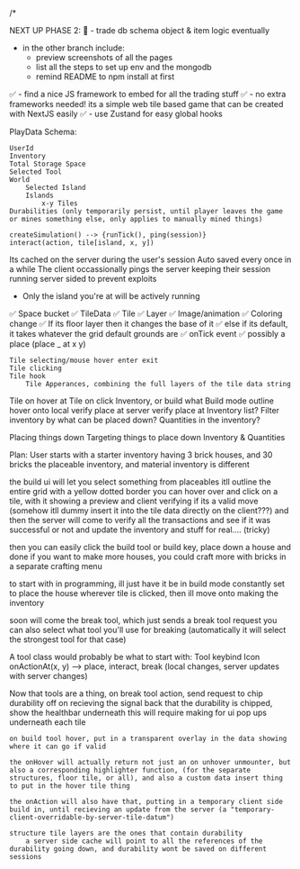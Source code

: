 






/*



NEXT UP PHASE 2:
🔮 - trade db schema object & item logic eventually
 - in the other branch include:
    - preview screenshots of all the pages
    - list all the steps to set up env and the mongodb
    - remind README to npm install at first

✅  - find a nice JS framework to embed for all the trading stuff
    ✅ - no extra frameworks needed! its a simple web tile based game that can be created with NextJS easily
    ✅ - use Zustand for easy global hooks

PlayData Schema:

    UserId
    Inventory
    Total Storage Space
    Selected Tool
    World
        Selected Island
        Islands
            x-y Tiles
    Durabilities (only temporarily persist, until player leaves the game or mines something else, only applies to manually mined things)

    createSimulation() --> {runTick(), ping(session)}
    interact(action, tile[island, x, y])

Its cached on the server during the user's session
Auto saved every once in a while
The client occassionally pings the server keeping their session running server sided to prevent exploits

* Only the island you're at will be actively running


✅ Space bucket
    ✅ TileData
        ✅ Tile
            ✅ Layer
            ✅ Image/animation
            ✅ Coloring change
            ✅ If its floor layer then it changes the base of it
            ✅ else if its default, it takes whatever the grid default grounds are
            ✅ onTick event
            ✅ possibly a place (place _ at x y)
    
    Tile selecting/mouse hover enter exit
    Tile clicking
    Tile hook
        Tile Apperances, combining the full layers of the tile data string

Tile on hover at
Tile on click
Inventory, or build what
Build mode outline
hover onto
local verify place at
server verify place at
Inventory list?
Filter inventory by what can be placed down?
Quantities in the inventory?

Placing things down
Targeting things to place down
Inventory & Quantities


Plan: 
User starts with a starter inventory having 3 brick houses, and 30 bricks
the placeable inventory, and material inventory is different

the build ui will let you select something from placeables
itll outline the entire grid with a yellow dotted border
you can hover over and click on a tile, with it showing a preview and client verifying if its a valid move
(somehow itll dummy insert it into the tile data directly on the client???) and then the server will come to verify all the transactions and see if it was successful or not and update the inventory and stuff for real.... (tricky)

then you can easily click the build tool or build key, place down a house and done
if you want to make more houses, you could craft more with bricks in a separate crafting menu

to start with in programming, ill just have it be in build mode constantly set to place the house wherever tile is clicked, then ill move onto making the inventory

soon will come the break tool, which just sends a break tool request
you can also select what tool you'll use for breaking (automatically it will select the strongest tool for that case)


A tool class would probably be what to start with:
Tool
    keybind
    Icon
    onActionAt(x, y) --> place, interact, break (local changes, server updates with server changes)


Now that tools are a thing,
    on break tool action, send request to chip durability off
    on recieving the signal back that the durability is chipped, show the healthbar underneath
        this will require making for ui pop ups underneath each tile

    on build tool hover, put in a transparent overlay in the data showing where it can go if valid

    the onHover will actually return not just an on unhover unmounter, but also a corresponding highlighter function, (for the separate structures, floor tile, or all), and also a custom data insert thing to put in the hover tile thing
    
    the onAction will also have that, putting in a temporary client side build in, until recieving an update from the server (a "temporary-client-overridable-by-server-tile-datum")

    structure tile layers are the ones that contain durability
        a server side cache will point to all the references of the durability going down, and durability wont be saved on different sessions

